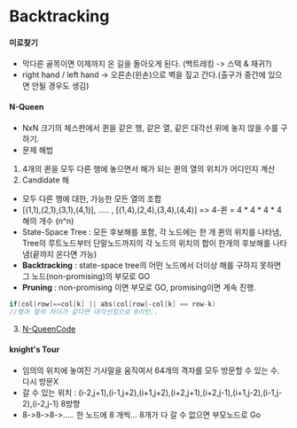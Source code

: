 # Backtracking
#### 미로찾기
 - 막다른 골목이면 이제까지 온 길을 돌아오게 된다. (백트레킹 -> 스택 & 재귀?)
 - right hand / left hand -> 오른손(왼손)으로 벽을 짚고 간다.(출구가 중간에 있으면 안될 경우도 생김)
#### N-Queen
 - NxN 크기의 체스판에서 퀸을 같은 행, 같은 열, 같은 대각선 위에 놓지 않을 수를 구하기.
 - 문제 해법
 1. 4개의 퀸을 모두 다른 행에 놓으면서 해가 되는 퀸의 열의 위치가 어디인지 계산
 2. Candidate 해
   * 모두 다른 행에 대한, 가능한 모든 열의 조합
   * [(1,1),(2,1),(3,1),(4,1)], ..... , [(1,4),(2,4),(3,4),(4,4)] => 4-퀸 = 4 * 4 * 4 * 4 해의 개수 (n^n)
   * State-Space Tree : 모든 후보해를 포함, 각 노드에는 한 개 퀸의 위치를 나타냄, Tree의 루트노드부터
			 단말노드까지의 각 노드의 위치의 합이 한개의 후보해를 나타냄(끝까지 온다면 가능)
   * **Backtracking** : state-space tree의 어떤 노드에서 더이상 해를 구하지 못하면 그 노드(non-promising)의 부모로 GO
   * **Pruning** : non-promising 이면 부모로 GO, promising이면 계속 진행.
```C++
if(col[row]==col[k] || abs(col[row]-col[k] == row-k)
//행과 열의 차이가 같다면 대각선임으로 0리턴..

```
 3. [N-QueenCode](https://github.com/rim0621/Rookie/blob/master/9663_NQueen.cpp)
#### knight's Tour
 - 임의의 위치에 놓여진 기사말을 움직여서 64개의 격자를 모두 방문할 수 있는 수. 다시 방문X
 - 갈 수 있는 위치 : (i-2,j+1),(i-1,j+2),(i+1,j+2),(i+2,j+1),(i+2,j-1),(i+1,j-2),(i-1,j-2),(i-2,j-1) 8방향
 - 8->8->8->..... 한 노드에 8 개씩... 8개가 다 갈 수 없으면 부모노드로 Go


